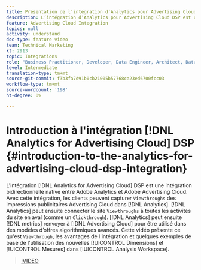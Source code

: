 ```yaml
---
title: Présentation de l’intégration d’Analytics pour Advertising Cloud DSP
description: L’intégration d’Analytics pour Advertising Cloud DSP est une intégration bidirectionnelle native entre Adobe Analytics et Adobe Advertising Cloud. Grâce à cette intégration, les clients peuvent capturer des affichages publicitaires à partir d’Advertising Cloud et des impressions publicitaires dans Analytics. Analytics peut ensuite connecter les affichages publicitaires à toutes les activités du site en aval (tout comme un clic publicitaire). Analytics peut ensuite renvoyer les mesures à Advertising Cloud pour les utiliser dans des modèles d’offres algorithmiques avancés. Cette vidéo présente ce qu’est une consultation, les avantages de l’intégration et quelques exemples de base de l’utilisation des nouvelles Dimensions/mesures dans Analysis Workspace.
feature: Advertising Cloud Integration
topics: null
activity: understand
doc-type: feature video
team: Technical Marketing
kt: 2913
topic: Integrations
role: "Business Practitioner, Developer, Data Engineer, Architect, Data Architect, Administrator, Leader"
level: Intermediate
translation-type: tm+mt
source-git-commit: f3b3fa7d91b0cb21005b57768ca23ed6700fcc03
workflow-type: tm+mt
source-wordcount: '198'
ht-degree: 0%

---
```



# Introduction à l&#39;intégration [!DNL Analytics for Advertising Cloud] DSP {#introduction-to-the-analytics-for-advertising-cloud-dsp-integration}

L&#39;intégration [!DNL Analytics for Advertising Cloud] DSP est une intégration bidirectionnelle native entre Adobe Analytics et Adobe Advertising Cloud. Avec cette intégration, les clients peuvent capturer `Viewthroughs` des impressions publicitaires Advertising Cloud dans [!DNL Analytics]. [!DNL Analytics] peut ensuite connecter le site  `Viewthroughs` à toutes les activités du site en aval (comme un  `Clickthrough`). [!DNL Analytics] peut ensuite  [!DNL metrics] renvoyer à  [!DNL Advertising Cloud] pour être utilisé dans des modèles d’offres algorithmiques avancés. Cette vidéo présente ce qu&#39;est `Viewthrough`, les avantages de l&#39;intégration et quelques exemples de base de l&#39;utilisation des nouvelles [!UICONTROL Dimensions] et [!UICONTROL Mesures] dans [!UICONTROL Analysis Workspace].

>[!VIDEO](https://video.tv.adobe.com/v/27237/?quality=9)
